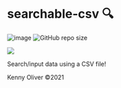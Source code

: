 # searchable-csv :mag:

![image](https://www.codefactor.io/repository/github/KennyOliver/searchable-csv/badge?style=for-the-badge)
![GitHub repo size](https://img.shields.io/github/repo-size/KennyOliver/searchable-csv?style=for-the-badge)

[![](https://repl.it/badge/github/KennyOliver/searchable-csv)](https://repl.it/@KennyOliver/searchable-csv)

Search/input data using a CSV file!

Kenny Oliver ©2021

